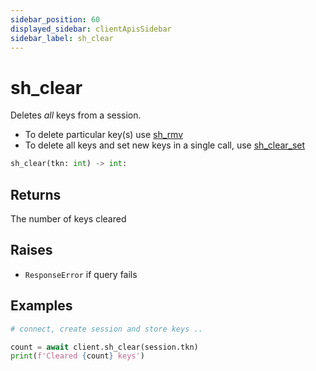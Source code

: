 ```yaml
---
sidebar_position: 60
displayed_sidebar: clientApisSidebar
sidebar_label: sh_clear
---
```


# sh_clear
Deletes _all_ keys from a session.

- To delete particular key(s) use [sh_rmv](./sh_rmv)
- To delete all keys and set new keys in a single call, use [sh_clear_set](./sh_clear_set)

```py
sh_clear(tkn: int) -> int:
```


## Returns
The number of keys cleared



## Raises
- `ResponseError` if query fails


## Examples

```py
# connect, create session and store keys ..

count = await client.sh_clear(session.tkn)
print(f'Cleared {count} keys')
```